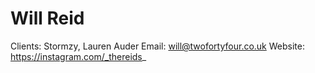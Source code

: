 # Will Reid

Clients: Stormzy, Lauren Auder
Email: will@twofortyfour.co.uk
Website: https://instagram.com/_thereids_